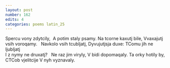 ```yaml
---
layout: post
number: 162
edits: 4
categories: poems latin_25
---
```


Spercu vony zdytcily, 
A potim staly psamy.
Na tcorne kaxutj bile, 
Vvaxajutj vsih voroqamy. 
 
Navkolo vsih tcubljatj,
Dyvujutjsja duxe:
TComu jih ne ljubljatj  
I z nymy ne druxatj?
 
Ne raz jim viryly,
V bidi dopomaqaly.
Ta orky hotily by,
CTCob vjelitcije 
V nyh vyznavaly. 
